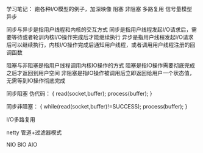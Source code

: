 学习笔记：
跑各种I/O模型的例子，加深映像
阻塞 非阻塞 多路复用 信号量模型 异步 

同步与异步是指用户线程和内核的交互方式
同步是指用户线程发起I/O请求后，需要等待或者轮训内核I/O操作完成后才能继续执行
异步是指用户线程发起I/O请求后可以继续执行，内核I/O操作完成后通知用户线程，或者调用用户线程注册的回调函数

阻塞与非阻塞是指用户线程调用内核IO操作的方式
阻塞是指IO操作需要彻底完成之后才返回到用户空间
非阻塞是指IO操作被调用后立即返回给用户一个状态值，无需等到IO操作彻底完成

同步阻塞
伪代码：
{
read(socket,buffer);
process(buffer);
}

同步非阻塞：
{
while(read(socket,buffer)!=SUCCESS);
process(buffer);
}

I/O多路复用



netty
管道+过滤器模式

NIO  BIO AIO